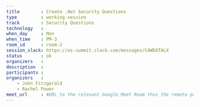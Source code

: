 ```yaml
---
title        : Create .Net Security Questions
type         : working-session
track        : Security Questions
technology   :
when_day     : Mon
when_time    : PM-3
room_id      : room-2
session_slack: https://os-summit.slack.com/messages/CAWDXTALX
status       : ok
organizers   :
description  :
participants :
organizers   :
    - John Fitzgerald
    - Rachel Power
meet_url     : #URL to the relevant Google Meet Room thus the remote participants can join a session
---
```

